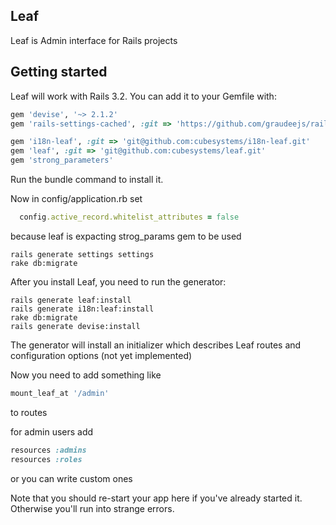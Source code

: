 ## Leaf

Leaf is Admin interface for Rails projects

## Getting started

Leaf will work with Rails 3.2.
You can add it to your Gemfile with:
```ruby
gem 'devise', '~> 2.1.2'
gem 'rails-settings-cached', :git => 'https://github.com/graudeejs/rails-settings-cached'

gem 'i18n-leaf', :git => 'git@github.com:cubesystems/i18n-leaf.git'
gem 'leaf', :git => 'git@github.com:cubesystems/leaf.git'
gem 'strong_parameters'
```

Run the bundle command to install it.

Now in config/application.rb set
```ruby
  config.active_record.whitelist_attributes = false
```
because leaf is expacting strog_params gem to be used


```console
rails generate settings settings
rake db:migrate
```


After you install Leaf, you need to run the generator:
```console
rails generate leaf:install
rails generate i18n:leaf:install
rake db:migrate
rails generate devise:install
```

The generator will install an initializer which describes Leaf routes and configuration options (not yet implemented)

Now you need to add something like
```ruby
mount_leaf_at '/admin'
```
to routes

for admin users add
```ruby
resources :admins
resources :roles
```
or you can write custom ones

Note that you should re-start your app here if you've already started it. Otherwise you'll run into strange errors.
